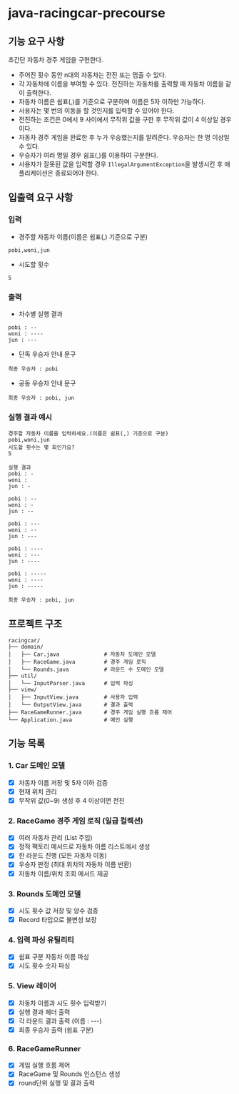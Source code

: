 # java-racingcar-precourse

## 기능 요구 사항

초간단 자동차 경주 게임을 구현한다.

- 주어진 횟수 동안 n대의 자동차는 전진 또는 멈출 수 있다.
- 각 자동차에 이름을 부여할 수 있다. 전진하는 자동차를 출력할 때 자동차 이름을 같이 출력한다.
- 자동차 이름은 쉼표(,)를 기준으로 구분하며 이름은 5자 이하만 가능하다.
- 사용자는 몇 번의 이동을 할 것인지를 입력할 수 있어야 한다.
- 전진하는 조건은 0에서 9 사이에서 무작위 값을 구한 후 무작위 값이 4 이상일 경우이다.
- 자동차 경주 게임을 완료한 후 누가 우승했는지를 알려준다. 우승자는 한 명 이상일 수 있다.
- 우승자가 여러 명일 경우 쉼표(,)를 이용하여 구분한다.
- 사용자가 잘못된 값을 입력할 경우 `IllegalArgumentException`을 발생시킨 후 애플리케이션은 종료되어야 한다.

## 입출력 요구 사항

### 입력
- 경주할 자동차 이름(이름은 쉼표(,) 기준으로 구분)
```
pobi,woni,jun
```
- 시도할 횟수
```
5
```

### 출력
- 차수별 실행 결과
```
pobi : --
woni : ----
jun : ---
```
- 단독 우승자 안내 문구
```
최종 우승자 : pobi
```
- 공동 우승자 안내 문구
```
최종 우승자 : pobi, jun
```

### 실행 결과 예시
```
경주할 자동차 이름을 입력하세요.(이름은 쉼표(,) 기준으로 구분)
pobi,woni,jun
시도할 횟수는 몇 회인가요?
5

실행 결과
pobi : -
woni :
jun : -

pobi : --
woni : -
jun : --

pobi : ---
woni : --
jun : ---

pobi : ----
woni : ---
jun : ----

pobi : -----
woni : ----
jun : -----

최종 우승자 : pobi, jun
```

## 프로젝트 구조

```
racingcar/
├── domain/
│   ├── Car.java              # 자동차 도메인 모델
│   ├── RaceGame.java         # 경주 게임 로직
│   └── Rounds.java           # 라운드 수 도메인 모델
├── util/
│   └── InputParser.java      # 입력 파싱
├── view/
│   ├── InputView.java        # 사용자 입력
│   └── OutputView.java       # 결과 출력
├── RaceGameRunner.java       # 경주 게임 실행 흐름 제어
└── Application.java          # 메인 실행
```

## 기능 목록

### 1. Car 도메인 모델
- [X] 자동차 이름 저장 및 5자 이하 검증
- [X] 현재 위치 관리
- [X] 무작위 값(0~9) 생성 후 4 이상이면 전진

### 2. RaceGame 경주 게임 로직 (일급 컬렉션)
- [X] 여러 자동차 관리 (List<Car> 주입)
- [X] 정적 팩토리 메서드로 자동차 이름 리스트에서 생성
- [X] 한 라운드 진행 (모든 자동차 이동)
- [X] 우승자 판정 (최대 위치의 자동차 이름 반환)
- [X] 자동차 이름/위치 조회 메서드 제공

### 3. Rounds 도메인 모델
- [X] 시도 횟수 값 저장 및 양수 검증
- [X] Record 타입으로 불변성 보장

### 4. 입력 파싱 유틸리티
- [X] 쉼표 구분 자동차 이름 파싱
- [X] 시도 횟수 숫자 파싱

### 5. View 레이어
- [X] 자동차 이름과 시도 횟수 입력받기
- [X] 실행 결과 헤더 출력
- [X] 각 라운드 결과 출력 (이름 : ---)
- [X] 최종 우승자 출력 (쉼표 구분)

### 6. RaceGameRunner
- [X] 게임 실행 흐름 제어
- [X] RaceGame 및 Rounds 인스턴스 생성
- [X] round단위 실행 및 결과 출력
